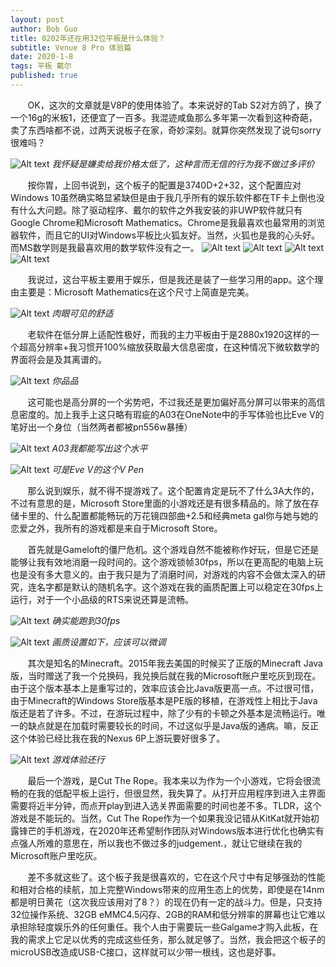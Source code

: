 ```yaml
---
layout: post
author: Bob Guo
title: 0202年还在用32位平板是什么体验？
subtitle: Venue 8 Pro 体验篇
date: 2020-1-8
tags: 平板 戴尔
published: true
---
```


&nbsp;&nbsp;&nbsp;&nbsp;&nbsp;&nbsp;&nbsp;OK，这次的文章就是V8P的使用体验了。本来说好的Tab S2对方鸽了，换了一个16g的米板1，还便宜了一百多。我混迹咸鱼那么多年第一次看到这种奇葩，卖了东西啥都不说，过两天说板子在家，奇妙深刻。就算你突然发现了说句sorry很难吗？

![Alt text](/img/v8p/闲鱼落智.jpg)
*我怀疑是嫌卖给我价格太低了，这种言而无信的行为我不做过多评价*


&nbsp;&nbsp;&nbsp;&nbsp;&nbsp;&nbsp;&nbsp;按你胃，上回书说到，这个板子的配置是3740D+2+32，这个配置应对Windows 10虽然确实略显紧缺但是由于我几乎所有的娱乐软件都在TF卡上倒也没有什么大问题。除了驱动程序、戴尔的软件之外我安装的非UWP软件就只有Google Chrome和Microsoft Mathematics。Chrome是我最喜欢也最常用的浏览器软件，而且它的UI对Windows平板比火狐友好。当然，火狐也是我的心头好。而MS数学则是我最喜欢用的数学软件没有之一。
![Alt text](/img/v8p/平板应用1.jpg)
![Alt text](/img/v8p/平板应用2.jpg)
![Alt text](/img/v8p/平板应用3.jpg)
![Alt text](/img/v8p/平板应用4.jpg)

&nbsp;&nbsp;&nbsp;&nbsp;&nbsp;&nbsp;&nbsp;我说过，这台平板主要用于娱乐，但是我还是装了一些学习用的app。这个理由主要是：Microsoft Mathematics在这个尺寸上简直是完美。

![Alt text](/img/v8p/V8P微软数学.jpg)
*肉眼可见的舒适*

&nbsp;&nbsp;&nbsp;&nbsp;&nbsp;&nbsp;&nbsp;老软件在低分屏上适配性极好，而我的主力平板由于是2880x1920这样的一个超高分辨率+我习惯开100%缩放获取最大信息密度，在这种情况下微软数学的界面将会是及其离谱的。

![Alt text](/img/v8p/Eve微软数学.jpg)
*你品品*

&nbsp;&nbsp;&nbsp;&nbsp;&nbsp;&nbsp;&nbsp;这可能也是高分屏的一个劣势吧，不过我还是更加偏好高分屏可以带来的高信息密度的。加上我手上这只略有瑕疵的A03在OneNote中的手写体验也比Eve V的笔好出一个身位（当然两者都被pn556w暴捶）

![Alt text](/img/v8p/V8P手写.jpg)
*A03我都能写出这个水平*

![Alt text](/img/v8p/Eve手写.jpg)
*可是Eve V的这个V Pen*

&nbsp;&nbsp;&nbsp;&nbsp;&nbsp;&nbsp;&nbsp;那么说到娱乐，就不得不提游戏了。这个配置肯定是玩不了什么3A大作的，不过有意思的是，Microsoft Store里面的小游戏还是有很多精品的。除了放在存储卡里的、什么配置都能畅玩的万花镜四部曲+2.5和经典meta gal你与她与她的恋爱之外，我所有的游戏都是来自于Microsoft Store。

&nbsp;&nbsp;&nbsp;&nbsp;&nbsp;&nbsp;&nbsp;首先就是Gameloft的僵尸危机。这个游戏自然不能被称作好玩，但是它还是能够让我有效地消磨一段时间的。这个游戏锁帧30fps，所以在更高配的电脑上玩也是没有多大意义的。由于我只是为了消磨时间，对游戏的内容不会做太深入的研究，连名字都是默认的随机名字。这个游戏在我的画质配置上可以稳定在30fps上运行，对于一个小品级的RTS来说还算是流畅。

![Alt text](/img/v8p/僵尸危机画质.jpg)
*确实能跑到30fps*

![Alt text](/img/v8p/僵尸危机设置.jpg)
*画质设置如下，应该可以微调*

&nbsp;&nbsp;&nbsp;&nbsp;&nbsp;&nbsp;&nbsp;其次是知名的Minecraft。2015年我去美国的时候买了正版的Minecraft Java版，当时赠送了我一个兑换码，我兑换后就在我的Microsoft账户里吃灰到现在。由于这个版本基本上是重写过的，效率应该会比Java版更高一点。不过很可惜，由于Minecraft的Windows Store版基本是PE版的移植，在游戏性上相比于Java版还是若了许多。不过，在游玩过程中，除了少有的卡顿之外基本是流畅运行。唯一的缺点就是在加载时需要较长的时间，不过这似乎是Java版的通病。嘛，反正这个体验已经比我在我的Nexus 6P上游玩要好很多了。

![Alt text](/img/v8p/Minecraft.jpg)
*游戏体验还行*

&nbsp;&nbsp;&nbsp;&nbsp;&nbsp;&nbsp;&nbsp;最后一个游戏，是Cut The Rope。我本来以为作为一个小游戏，它将会很流畅的在我的低配平板上运行，但很显然，我失算了。从打开应用程序到进入主界面需要将近半分钟，而点开play到进入选关界面需要的时间也差不多。TLDR，这个游戏是不能玩的。当然，Cut The Rope作为一个如果我没记错从KitKat就开始初露锋芒的手机游戏，在2020年还希望制作团队对Windows版本进行优化也确实有点强人所难的意思在，所以我也不做过多的judgement.，就让它继续在我的Microsoft账户里吃灰。

&nbsp;&nbsp;&nbsp;&nbsp;&nbsp;&nbsp;&nbsp;差不多就这些了。这个板子我是很喜欢的，它在这个尺寸中有足够强劲的性能和相对合格的续航，加上完整Windows带来的应用生态上的优势，即使是在14nm都是明日黄花（这次我应该用对了8？）的现在仍有一定的战斗力。但是，只支持32位操作系统、32GB eMMC4.5闪存、2GB的RAM和低分辨率的屏幕也让它难以承担除轻度娱乐外的任何重任。我个人由于需要玩一些Galgame才购入此板，在我的需求上它足以优秀的完成这些任务，那么就足够了。当然，我会把这个板子的microUSB改造成USB-C接口，这样就可以少带一根线，这也是好事。